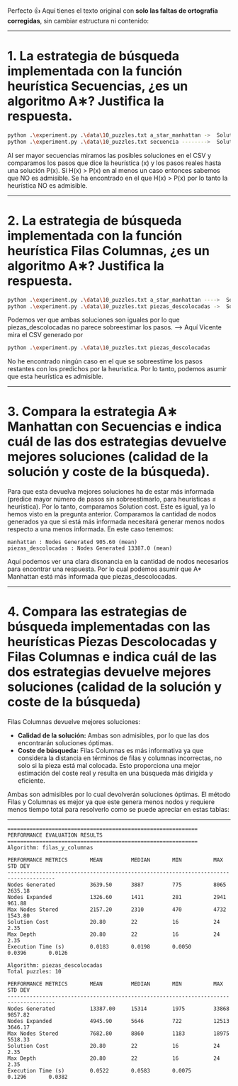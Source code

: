 Perfecto 👍 Aquí tienes el texto original con **solo las faltas de ortografía corregidas**, sin cambiar estructura ni contenido:

---

# 1. La estrategia de búsqueda implementada con la función heurística Secuencias, ¿es un algoritmo A∗? Justifica la respuesta.

```bash
python .\experiment.py .\data\10_puzzles.txt a_star_manhattan ->  Solution Cost 20.80
python .\experiment.py .\data\10_puzzles.txt secuencia -------->  Solution Cost 25.40
```

Al ser mayor secuencias miramos las posibles soluciones en el CSV y comparamos los pasos que dice la heurística (x) y los pasos reales hasta una solución P(x).
Si H(x) > P(x) en al menos un caso entonces sabemos que NO es admisible.
Se ha encontrado en el que H(x) > P(x) por lo tanto la heurística NO es admisible.

---

# 2. La estrategia de búsqueda implementada con la función heurística Filas Columnas, ¿es un algoritmo A∗? Justifica la respuesta.

```bash
python .\experiment.py .\data\10_puzzles.txt a_star_manhattan ---->  Solution Cost 20.80
python .\experiment.py .\data\10_puzzles.txt piezas_descolocadas ->  Solution Cost 20.80
```

Podemos ver que ambas soluciones son iguales por lo que piezas_descolocadas no parece sobreestimar los pasos.
--> Aquí Vicente mira el CSV generado por

```bash
python .\experiment.py .\data\10_puzzles.txt piezas_descolocadas
```

No he encontrado ningún caso en el que se sobreestime los pasos restantes con los predichos por la heurística.
Por lo tanto, podemos asumir que esta heurística es admisible.

---

# 3. Compara la estrategia A∗ Manhattan con Secuencias e indica cuál de las dos estrategias devuelve mejores soluciones (calidad de la solución y coste de la búsqueda).

Para que esta devuelva mejores soluciones ha de estar más informada (predice mayor número de pasos sin sobreestimarlo, para heurísticas ≤ heurística).
Por lo tanto, comparamos Solution cost. Este es igual, ya lo hemos visto en la pregunta anterior.
Comparamos la cantidad de nodos generados ya que si está más informada necesitará generar menos nodos respecto a una menos informada.
En este caso tenemos:

```
manhattan : Nodes Generated 905.60 (mean)
piezas_descolocadas : Nodes Generated 13387.0 (mean)
```

Aquí podemos ver una clara disonancia en la cantidad de nodos necesarios para encontrar una respuesta.
Por lo cual podemos asumir que A* Manhattan está más informada que piezas_descolocadas.

---

# 4. Compara las estrategias de búsqueda implementadas con las heurísticas Piezas Descolocadas y Filas Columnas e indica cuál de las dos estrategias devuelve mejores soluciones (calidad de la solución y coste de la búsqueda)

Filas Columnas devuelve mejores soluciones:

* **Calidad de la solución:** Ambas son admisibles, por lo que las dos encontrarán soluciones óptimas.
* **Coste de búsqueda:** Filas Columnas es más informativa ya que considera la distancia en términos de filas y columnas incorrectas, no solo si la pieza está mal colocada. Esto proporciona una mejor estimación del coste real y resulta en una búsqueda más dirigida y eficiente.

Ambas son admisibles por lo cual devolverán soluciones óptimas.
El método Filas y Columnas es mejor ya que este genera menos nodos y requiere menos tiempo total para resolverlo como se puede apreciar en estas tablas:

---

```
============================================================
PERFORMANCE EVALUATION RESULTS
============================================================
Algorithm: filas_y_columnas

PERFORMANCE METRICS       MEAN         MEDIAN       MIN          MAX          STD DEV
-------------------------------------------------------------------------------------
Nodes Generated           3639.50      3887         775          8065         2635.18
Nodes Expanded            1326.60      1411         281          2941         961.88
Max Nodes Stored          2157.20      2310         470          4732         1543.80
Solution Cost             20.80        22           16           24           2.35
Max Depth                 20.80        22           16           24           2.35
Execution Time (s)        0.0183       0.0198       0.0050       0.0396       0.0126

Algorithm: piezas_descolocadas
Total puzzles: 10

PERFORMANCE METRICS       MEAN         MEDIAN       MIN          MAX          STD DEV
-------------------------------------------------------------------------------------
Nodes Generated           13387.00     15314        1975         33868        9857.82
Nodes Expanded            4945.90      5646         722          12513        3646.17
Max Nodes Stored          7682.80      8860         1183         18975        5518.33
Solution Cost             20.80        22           16           24           2.35
Max Depth                 20.80        22           16           24           2.35
Execution Time (s)        0.0522       0.0583       0.0075       0.1296       0.0382
```
